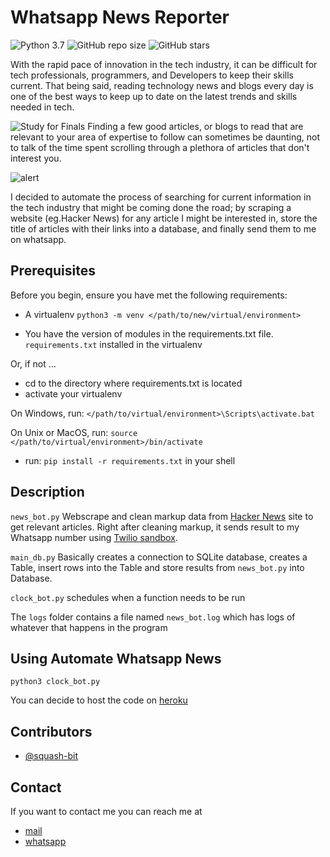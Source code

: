 # Whatsapp News Reporter

<!--- These are examples. See https://shields.io for others or to customize this set of shields. You might want to include dependencies, project status and licence info here --->
![Python 3.7](https://img.shields.io/badge/Made_With-Python_3.7-green?style=for-the-badge&logo=appveyor)
![GitHub repo size](https://img.shields.io/github/repo-size/squash-bit/Automate-Whatsapp-News)
![GitHub stars](https://img.shields.io/github/stars/squash-bit/Automate-Whatsapp-News?style=social)


With the rapid pace of innovation in the tech industry, it can be difficult for tech professionals, programmers, and Developers to keep their skills current. That being said, reading technology news and blogs every day is one of the best ways to keep up to date on the latest trends and skills needed in tech.

<!--- Add image --->
![Study for Finals](https://github.com/squash-bit/Automate-Whatsapp-News/Assests/Studying-for-finals.jpeg?raw=true)
Finding a few good articles, or blogs to read that are relevant to your area of expertise to follow can sometimes be daunting, not to talk of the time spent scrolling through a plethora of articles that don't interest you.
<!--- Add image --->

![alert](https://github.com/squash-bit/Automate-Whatsapp-News/Assests/bun-alert.png?raw=true)

I decided to automate the process of searching for current information in the tech industry that might be coming done the road; by scraping a website (eg.Hacker News) for any article I might be interested in, store the title of articles with their links into a database, and finally send them to me on whatsapp.


## Prerequisites

Before you begin, ensure you have met the following requirements:
<!--- These are just example requirements. Add, duplicate or remove as required --->
* A virtualenv
```python3 -m venv </path/to/new/virtual/environment>```

* You have the version of modules in the requirements.txt file. `requirements.txt` installed in the virtualenv

Or, if not ...

* cd to the directory where requirements.txt is located
* activate your virtualenv

On Windows, run:
```</path/to/virtual/environment>\Scripts\activate.bat```

On Unix or MacOS, run:
```source </path/to/virtual/environment>/bin/activate```

* run: `pip install -r requirements.txt` in your shell


## Description

`news_bot.py` Webscrape and clean markup data from [Hacker News](https://news.ycombinator.com/news) site to get relevant articles. Right after cleaning markup, it sends result to my Whatsapp number using [Twilio sandbox](https://www.twilio.com/).

`main_db.py` Basically creates a connection to SQLite database, creates a Table, insert rows into the Table and store results from `news_bot.py` into Database.

`clock_bot.py` schedules when a function needs to be run

The `logs` folder contains a file named `news_bot.log` which has logs of whatever that happens in the program


## Using Automate Whatsapp News

```
python3 clock_bot.py
```

You can decide to host the code on [heroku](https://www.heroku.com/)


## Contributors

* [@squash-bit](https://github.com/squash-bit)


## Contact

If you want to contact me you can reach me at
* [mail](agbofrederick56@gmail.com)
* [whatsapp](+233558478823)
